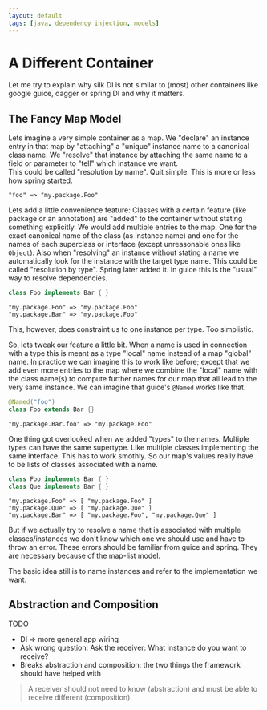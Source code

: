 ```yaml
---
layout: default
tags: [java, dependency injection, models]
---
```


# A Different Container

Let me try to explain why silk DI is not similar to (most) other containers like google guice, dagger or spring DI and why it matters.

## The Fancy Map Model

Lets imagine a very simple container as a map. 
We "declare" an instance entry in that map by "attaching" a "unique" instance name to a canonical class name.
We "resolve" that instance by attaching the same name to a field or parameter to "tell" which instance we want.  
This could be called "resolution by name". Quit simple.
This is more or less how spring started.

```
"foo" => "my.package.Foo"
```

Lets add a little convenience feature: Classes with a certain feature (like package or an annotation) are "added" to the container without stating something explicitly.
We would add multiple entries to the map. One for the exact canonical name of the class (as instance name) and one for the names of each superclass or interface (except unreasonable ones like `Object`). 
Also when "resolving" an instance without stating a name we automatically look for the instance with the target type name.
This could be called "resolution by type". 
Spring later added it. In guice this is the "usual" way to resolve dependencies.

```java
class Foo implements Bar { }
```

```
"my.package.Foo" => "my.package.Foo"
"my.package.Bar" => "my.package.Foo"
```
This, however, does constraint us to one instance per type. Too simplistic.

So, lets tweak our feature a little bit. When a name is used in connection with a type this is meant as a type "local" name instead of a map "global" name. In practice we can imagine this to work like before; except that we add even more entries to the map where we combine the "local" name with the class name(s) to compute further names for our map
that all lead to the very same instance. 
We can imagine that guice's `@Named` works like that. 

```java
@Named("foo")
class Foo extends Bar {}
```

```
"my.package.Bar.foo" => "my.package.Foo"
```

One thing got overlooked when we added "types" to the names. 
Multiple types can have the same supertype. 
Like multiple classes implementing the same interface.
This has to work smothly. 
So our map's values really have to be lists of classes associated with a name.

```java
class Foo implements Bar { }
class Que implements Bar { }
```

```
"my.package.Foo" => [ "my.package.Foo" ]
"my.package.Que" => [ "my.package.Que" ]
"my.package.Bar" => [ "my.package.Foo", "my.package.Que" ]
```

But if we actually try to resolve a name that is associated with multiple classes/instances we don't know which one we should use and have to throw an error.
These errors should be familiar from guice and spring.
They are necessary because of the map-list model. 

The basic idea still is to name instances and refer to the implementation we want.  


## Abstraction and Composition

TODO

* DI => more general app wiring
* Ask wrong question: Ask the receiver: What instance do you want to receive?
* Breaks abstraction and composition: the two things the framework should have helped with

> A receiver should not need to know (abstraction) and must be able to receive different (composition).


